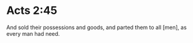 # Acts 2:45

And sold their possessions and goods, and parted them to all [men], as every man had need.